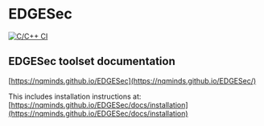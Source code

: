 # EDGESec
[![C/C++ CI](https://github.com/nqminds/EDGESec/workflows/C/C++%20CI/badge.svg?branch=main)](https://github.com/nqminds/EDGESec/actions?query=workflow%3A%22Github+Pages%22)

## EDGESec toolset documentation

[https://nqminds.github.io/EDGESec](https://nqminds.github.io/EDGESec/)

This includes installation instructions at: [https://nqminds.github.io/EDGESec/docs/installation](https://nqminds.github.io/EDGESec/docs/installation)
